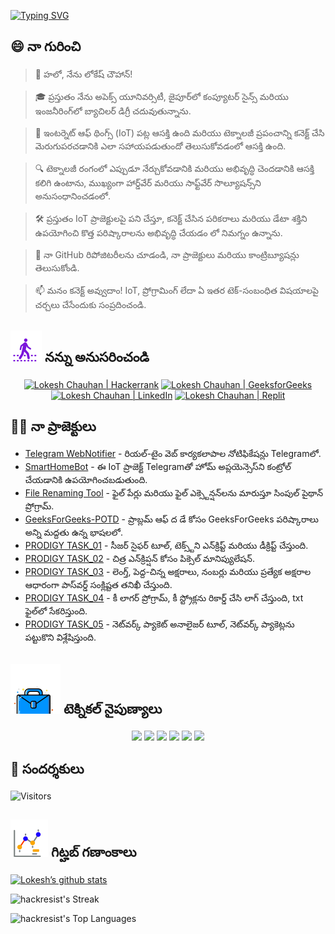 [![Typing SVG](https://readme-typing-svg.demolab.com?font=Fira+Code&pause=1000&center=true&vCenter=true&width=735&lines=%F0%9F%91%8B%E0%B0%B9%E0%B0%B2%E0%B1%8B+%E0%B0%B8%E0%B0%82%E0%B0%A6%E0%B0%B0%E0%B1%8D%E0%B0%B6%E0%B0%95%E0%B1%81%E0%B0%B2%E0%B1%81.+%E0%B0%87%E0%B0%95%E0%B1%8D%E0%B0%95%E0%B0%A1%E0%B0%95%E0%B1%81+%E0%B0%B8%E0%B1%8D%E0%B0%B5%E0%B0%BE%E0%B0%97%E0%B0%A4%E0%B0%82!%F0%9F%91%8B;%F0%9F%9A%80+%E0%B0%AE%E0%B0%A8%E0%B0%82+%E0%B0%95%E0%B0%B2%E0%B0%BF%E0%B0%B8%E0%B0%BF+%E0%B0%97%E0%B1%8A%E0%B0%AA%E0%B1%8D%E0%B0%AA%E0%B0%A6%E0%B0%A8%E0%B0%82+%E0%B0%B8%E0%B1%83%E0%B0%B7%E0%B1%8D%E0%B0%9F%E0%B0%BF%E0%B0%A6%E0%B1%8D%E0%B0%A6%E0%B0%BE%E0%B0%82!+%F0%9F%9A%80;%E2%9C%A8%E0%B0%B8%E0%B0%BE%E0%B0%82%E0%B0%95%E0%B1%87%E0%B0%A4%E0%B0%BF%E0%B0%95+%E0%B0%AA%E0%B1%8D%E0%B0%B0%E0%B0%AA%E0%B0%82%E0%B0%9A%E0%B0%82%E0%B0%B2%E0%B1%8B+%E0%B0%AE%E0%B0%B0%E0%B0%BF%E0%B0%AF%E0%B1%81+%E0%B0%A6%E0%B0%BE%E0%B0%A8%E0%B0%BF+%E0%B0%AA%E0%B0%B0%E0%B0%BF%E0%B0%A7%E0%B0%BF%E0%B0%95%E0%B0%BF+%E0%B0%AE%E0%B0%BF%E0%B0%82%E0%B0%9A%E0%B0%BF.+%E2%9C%A8)](https://git.io/typing-svg)

## 😄 నా గురించి
> 👋 హలో, నేను లోకేష్ చౌహాన్!

> 🎓 ప్రస్తుతం నేను అపెక్స్ యూనివర్సిటీ, జైపూర్‌లో కంప్యూటర్ సైన్స్ మరియు ఇంజనీరింగ్‌లో బ్యాచిలర్ డిగ్రీ చదువుతున్నాను.

> 🌟 ఇంటర్నెట్ ఆఫ్ థింగ్స్ (IoT) పట్ల ఆసక్తి ఉంది మరియు టెక్నాలజీ ప్రపంచాన్ని కనెక్ట్ చేసి మెరుగుపరచడానికి ఎలా సహాయపడుతుందో తెలుసుకోవడంలో ఆసక్తి ఉంది.

> 🔍 టెక్నాలజీ రంగంలో ఎప్పుడూ నేర్చుకోవడానికి మరియు అభివృద్ధి చెందడానికి ఆసక్తి కలిగి ఉంటాను, ముఖ్యంగా హార్డ్‌వేర్ మరియు సాఫ్ట్‌వేర్ సొల్యూషన్స్‌ని అనుసంధానించడంలో.

> 🛠 ప్రస్తుతం IoT ప్రాజెక్టులపై పని చేస్తూ, కనెక్ట్ చేసిన పరికరాలు మరియు డేటా శక్తిని ఉపయోగించి కొత్త పరిష్కారాలను అభివృద్ధి చేయడం లో నిమగ్నం ఉన్నాను.

> 🔭 నా GitHub రిపోజిటరీలను చూడండి, నా ప్రాజెక్టులు మరియు కాంట్రిబ్యూషన్లు తెలుసుకోండి.

> 📫 మనం కనెక్ట్ అవ్వుదాం! IoT, ప్రోగ్రామింగ్ లేదా ఏ ఇతర టెక్-సంబంధిత విషయాలపై చర్చలు చేసేందుకు సంప్రదించండి.

<!--
<p align="center">
  <a href="https://www.linkedin.com/in/lokeshchauhanapex/"><img src="https://img.shields.io/badge/Linkedin-10000?style=plastic&logo=LinkedIn&logoColor=FFFFFF&labelColor=2A79D7&color=2A79D7" alt="Lokesh Chauhan | LinkedIn"/></a>
  -->
  
## ![Follow Me](/icon/follow.svg) నన్ను అనుసరించండి
<p>
<p align="center">
    <a href="https://www.hackerrank.com/profile/lokeshchauhan"><img src="https://img.shields.io/badge/Hackerrank-100000?style=plastic&logo=hackerrank&logoColor=FFFFFF&labelColor=42BA3D&color=0EA608" alt="Lokesh Chauhan | Hackerrank"/></a>
    <a href="https://auth.geeksforgeeks.org/user/lokeshchauhan"><img src="https://img.shields.io/badge/GeeksforGeeks-100000?style=plastic&logo=geeksforgeeks&logoColor=FFFFFF&labelColor=42BA3D&color=23891F" alt="Lokesh Chauhan | GeeksforGeeks"/></a>
  <a href="https://www.linkedin.com/in/lokeshchauhanapex/"><img src="https://img.shields.io/badge/Linkedin-10000?style=plastic&logo=LinkedIn&logoColor=FFFFFF&labelColor=2A79D7&color=2A79D7" alt="Lokesh Chauhan | LinkedIn"/></a>
    <a href="https://replit.com/@HackResist"><img src="https://img.shields.io/badge/Replit-100000?style=plastic&logo=replit&logoColor=f26207&labelColor=051E59&color=0e1525" alt="Lokesh Chauhan | Replit"/></a>
</p>

## 👨‍💻 నా ప్రాజెక్టులు
* [Telegram WebNotifier](https://github.com/HackResist/Telegram_WebNotifier) - రియల్-టైం వెబ్ కార్యకలాపాల నోటిఫికేషన్లు Telegramలో.
* [SmartHomeBot](https://github.com/HackResist/SmartHomeBot) - ఈ IoT ప్రాజెక్ట్ Telegramతో హోమ్ అప్లయెన్సెస్‌ని కంట్రోల్ చేయడానికి ఉపయోగించబడుతుంది.
* [File Renaming Tool](https://github.com/HackResist/File-Renaming-Tool) - ఫైల్ పేర్లు మరియు ఫైల్ ఎక్స్టెన్షన్‌లను మారుస్తూ సింపుల్ పైథాన్ ప్రోగ్రామ్.
* [GeeksForGeeks-POTD](https://github.com/HackResist/GeeksForGeeks-POTD) - ప్రాబ్లమ్ ఆఫ్ ద డే కోసం GeeksForGeeks పరిష్కారాలు అన్ని మద్దతు ఉన్న భాషలలో.
* [PRODIGY TASK_01](https://github.com/HackResist/PRODIGY_CS_01) - సీజర్ సైఫర్ టూల్, టెక్స్ట్‌ని ఎన్‌క్రిప్ట్ మరియు డీక్రిప్ట్ చేస్తుంది.
* [PRODIGY TASK_02](https://github.com/HackResist/PRODIGY_CS_02) - చిత్ర ఎన్‌క్రిప్షన్ కోసం పిక్సెల్ మానిప్యులేషన్.
* [PRODIGY TASK_03](https://github.com/HackResist/PRODIGY_CS_03) - లెంగ్త్, పెద్ద-చిన్న అక్షరాలు, నంబర్లు మరియు ప్రత్యేక అక్షరాల ఆధారంగా పాస్‌వర్డ్ సంక్లిష్టత తనిఖీ చేస్తుంది.
* [PRODIGY TASK_04](https://github.com/HackResist/PRODIGY_CS_04) - కీ లాగర్ ప్రోగ్రామ్, కీ స్ట్రోక్లను రికార్డ్ చేసి లాగ్ చేస్తుంది, txt ఫైల్‌లో సేకరిస్తుంది.
* [PRODIGY TASK_05](https://github.com/HackResist/PRODIGY_CS_05) - నెట్‌వర్క్ ప్యాకెట్ అనాలైజర్ టూల్, నెట్‌వర్క్ ప్యాకెట్లను పట్టుకొని విశ్లేషిస్తుంది.

## ![Technical Skills](icon/Skill.svg) టెక్నికల్ నైపుణ్యాలు
<p align="center">
  <a href="https://www.open-std.org/JTC1/SC22/WG14/">
    <img src="https://skillicons.dev/icons?i=c" /></a>
 <a href=https://www.oracle.com/java/">
    <img src="https://skillicons.dev/icons?i=java" /></a>
 <a href="https://isocpp.org/">
    <img src="https://skillicons.dev/icons?i=cpp" /></a>
<a href="https://www.python.org/">
    <img src="https://skillicons.dev/icons?i=py" /></a>
<a href="https://www.gnu.org/software/bash/">
    <img src="https://skillicons.dev/icons?i=bash" /></a>
  <a href="https://ecma-international.org/publications-and-standards/standards/ecma-262/">
    <img src="https://skillicons.dev/icons?i=js" /></a>
</p>

## 👀 సందర్శకులు
![Visitors](https://moe-counter.glitch.me/get/@HackResist?theme=rule34)

## ![Github Stats](/icon/graph.svg) గిట్హబ్ గణాంకాలు
[![Lokesh’s github stats](https://github-readme-stats.vercel.app/api?username=HackResist&show_icons=true&theme=dark&count_private=true)](https://github.com/HackResist)

 ![hackresist's Streak](https://github-readme-streak-stats.herokuapp.com/?user=hackresist&theme=cobalt&hide_border=false)

  ![hackresist's Top Languages](https://github-readme-stats.vercel.app/api/top-langs/?username=hackresist&theme=cobalt&show_icons=true&hide_border=false&layout=compact)
